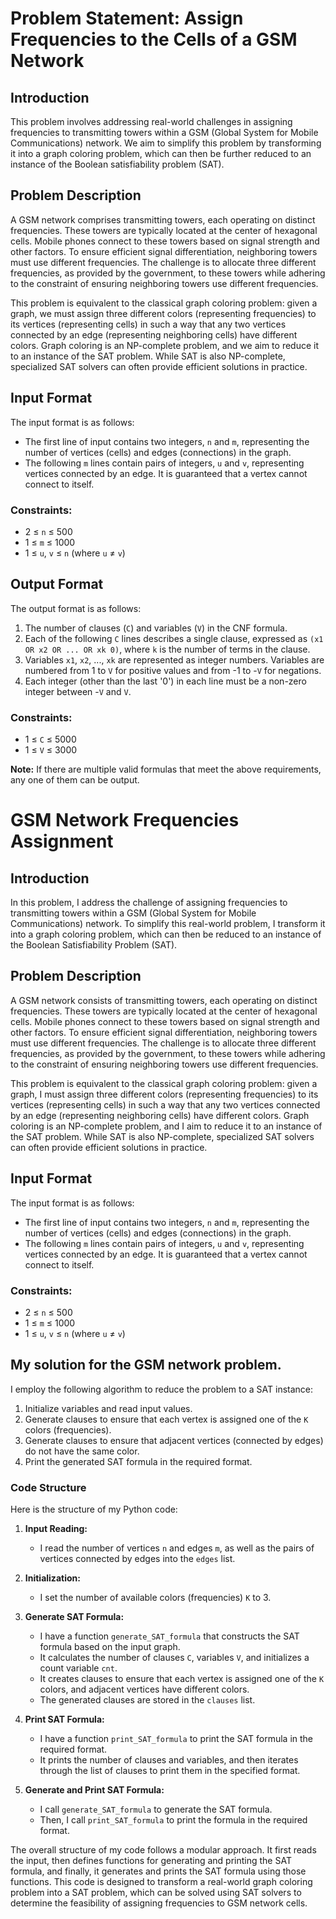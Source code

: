 # Problem Statement: Assign Frequencies to the Cells of a GSM Network

## Introduction

This problem involves addressing real-world challenges in assigning frequencies to transmitting towers within a GSM (Global System for Mobile Communications) network. We aim to simplify this problem by transforming it into a graph coloring problem, which can then be further reduced to an instance of the Boolean satisfiability problem (SAT).

## Problem Description

A GSM network comprises transmitting towers, each operating on distinct frequencies. These towers are typically located at the center of hexagonal cells. Mobile phones connect to these towers based on signal strength and other factors. To ensure efficient signal differentiation, neighboring towers must use different frequencies. The challenge is to allocate three different frequencies, as provided by the government, to these towers while adhering to the constraint of ensuring neighboring towers use different frequencies.

This problem is equivalent to the classical graph coloring problem: given a graph, we must assign three different colors (representing frequencies) to its vertices (representing cells) in such a way that any two vertices connected by an edge (representing neighboring cells) have different colors. Graph coloring is an NP-complete problem, and we aim to reduce it to an instance of the SAT problem. While SAT is also NP-complete, specialized SAT solvers can often provide efficient solutions in practice.

## Input Format

The input format is as follows:

- The first line of input contains two integers, `n` and `m`, representing the number of vertices (cells) and edges (connections) in the graph.
- The following `m` lines contain pairs of integers, `u` and `v`, representing vertices connected by an edge. It is guaranteed that a vertex cannot connect to itself.

### Constraints:

- 2 ≤ `n` ≤ 500
- 1 ≤ `m` ≤ 1000
- 1 ≤ `u`, `v` ≤ `n` (where `u` ≠ `v`)

## Output Format

The output format is as follows:

1. The number of clauses (`C`) and variables (`V`) in the CNF formula.
2. Each of the following `C` lines describes a single clause, expressed as `(x1 OR x2 OR ... OR xk 0)`, where `k` is the number of terms in the clause.
3. Variables `x1`, `x2`, ..., `xk` are represented as integer numbers. Variables are numbered from 1 to `V` for positive values and from -1 to -`V` for negations.
4. Each integer (other than the last '0') in each line must be a non-zero integer between -`V` and `V`.

### Constraints:

- 1 ≤ `C` ≤ 5000
- 1 ≤ `V` ≤ 3000

**Note:** If there are multiple valid formulas that meet the above requirements, any one of them can be output.

# GSM Network Frequencies Assignment

## Introduction

In this problem, I address the challenge of assigning frequencies to transmitting towers within a GSM (Global System for Mobile Communications) network. To simplify this real-world problem, I transform it into a graph coloring problem, which can then be reduced to an instance of the Boolean Satisfiability Problem (SAT).

## Problem Description

A GSM network consists of transmitting towers, each operating on distinct frequencies. These towers are typically located at the center of hexagonal cells. Mobile phones connect to these towers based on signal strength and other factors. To ensure efficient signal differentiation, neighboring towers must use different frequencies. The challenge is to allocate three different frequencies, as provided by the government, to these towers while adhering to the constraint of ensuring neighboring towers use different frequencies.

This problem is equivalent to the classical graph coloring problem: given a graph, I must assign three different colors (representing frequencies) to its vertices (representing cells) in such a way that any two vertices connected by an edge (representing neighboring cells) have different colors. Graph coloring is an NP-complete problem, and I aim to reduce it to an instance of the SAT problem. While SAT is also NP-complete, specialized SAT solvers can often provide efficient solutions in practice.

## Input Format

The input format is as follows:

- The first line of input contains two integers, `n` and `m`, representing the number of vertices (cells) and edges (connections) in the graph.
- The following `m` lines contain pairs of integers, `u` and `v`, representing vertices connected by an edge. It is guaranteed that a vertex cannot connect to itself.

### Constraints:

- 2 ≤ `n` ≤ 500
- 1 ≤ `m` ≤ 1000
- 1 ≤ `u`, `v` ≤ `n` (where `u` ≠ `v`)

## My solution for the GSM network problem.

I employ the following algorithm to reduce the problem to a SAT instance:

1. Initialize variables and read input values.
2. Generate clauses to ensure that each vertex is assigned one of the `K` colors (frequencies).
3. Generate clauses to ensure that adjacent vertices (connected by edges) do not have the same color.
4. Print the generated SAT formula in the required format.

### Code Structure

Here is the structure of my Python code:

1. **Input Reading:**
   - I read the number of vertices `n` and edges `m`, as well as the pairs of vertices connected by edges into the `edges` list.

2. **Initialization:**
   - I set the number of available colors (frequencies) `K` to 3.

3. **Generate SAT Formula:**
   - I have a function `generate_SAT_formula` that constructs the SAT formula based on the input graph.
   - It calculates the number of clauses `C`, variables `V`, and initializes a count variable `cnt`.
   - It creates clauses to ensure that each vertex is assigned one of the `K` colors, and adjacent vertices have different colors.
   - The generated clauses are stored in the `clauses` list.

4. **Print SAT Formula:**
   - I have a function `print_SAT_formula` to print the SAT formula in the required format.
   - It prints the number of clauses and variables, and then iterates through the list of clauses to print them in the specified format.

5. **Generate and Print SAT Formula:**
   - I call `generate_SAT_formula` to generate the SAT formula.
   - Then, I call `print_SAT_formula` to print the formula in the required format.

The overall structure of my code follows a modular approach. It first reads the input, then defines functions for generating and printing the SAT formula, and finally, it generates and prints the SAT formula using those functions. This code is designed to transform a real-world graph coloring problem into a SAT problem, which can be solved using SAT solvers to determine the feasibility of assigning frequencies to GSM network cells.

